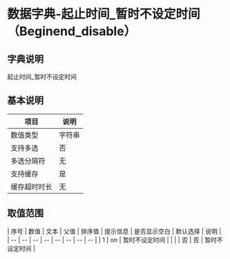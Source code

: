 # 数据字典-起止时间_暂时不设定时间（Beginend_disable）
## 字典说明
起止时间_暂时不设定时间

## 基本说明
| 项目 | 说明 |
| -- | -- |
| 数值类型 | 字符串 |
| 支持多选 | 否 |
| 多选分隔符 | 无 |
| 支持缓存 | 是 |
| 缓存超时时长 | 无 |

## 取值范围
| 序号 | 数值 | 文本 | 父值 | 排序值 | 提示信息 | 是否显示空白 | 默认选择 | 说明 |
| -- | -- | -- | -- | -- | -- | -- | -- |
| 1 | on | 暂时不设定时间 |  |  |  | 否 | 否 | 暂时不设定时间 |

